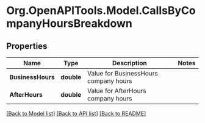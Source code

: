 
# Org.OpenAPITools.Model.CallsByCompanyHoursBreakdown

## Properties

Name | Type | Description | Notes
------------ | ------------- | ------------- | -------------
**BusinessHours** | **double** | Value for BusinessHours company hours | 
**AfterHours** | **double** | Value for AfterHours company hours | 

[[Back to Model list]](../README.md#documentation-for-models)
[[Back to API list]](../README.md#documentation-for-api-endpoints)
[[Back to README]](../README.md)

